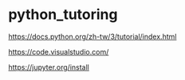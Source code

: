# python_tutoring
https://docs.python.org/zh-tw/3/tutorial/index.html

https://code.visualstudio.com/

https://jupyter.org/install
